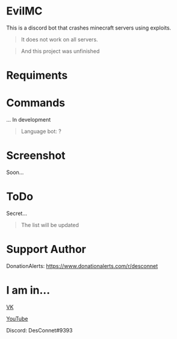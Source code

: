 # EvilMC
This is a discord bot that crashes minecraft servers using exploits.
> It does not work on all servers.

> And this project was unfinished 

# Requiments


# Commands
... In development

> Language bot: ?

# Screenshot
Soon...

# ToDo
Secret...

> The list will be updated

# Support Author
DonationAlerts: https://www.donationalerts.com/r/desconnet

# I am in...
[VK](https://vk.com/endnet)

[YouTube](https://youtube.com/DesConnet)

Discord: DesConnet#9393
